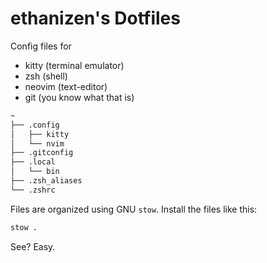 # ethanizen's Dotfiles

Config files for  
* kitty (terminal emulator)
* zsh (shell) 
* neovim (text-editor)
* git (you know what that is)

```bash
~
├── .config
│   ├── kitty
│   └── nvim
├── .gitconfig
├── .local
│   └── bin
├── .zsh_aliases
└── .zshrc
```

Files are organized using GNU `stow`. Install the files like this:
```bash
stow .
```

See? Easy.
